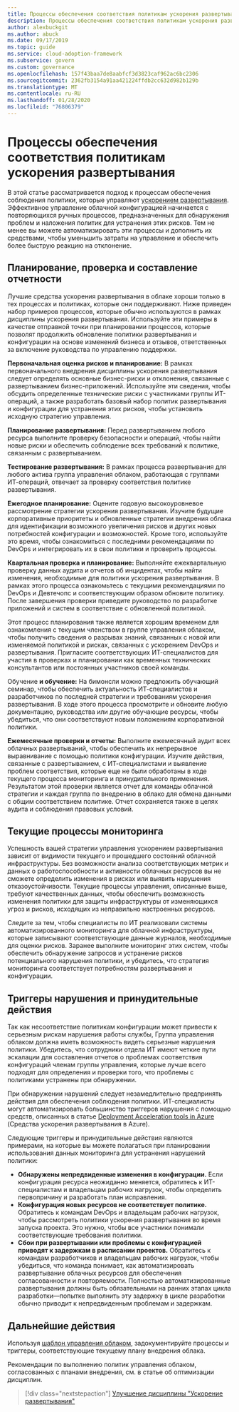 ```yaml
---
title: Процессы обеспечения соответствия политикам ускорения развертывания
description: Процессы обеспечения соответствия политикам ускорения развертывания
author: alexbuckgit
ms.author: abuck
ms.date: 09/17/2019
ms.topic: guide
ms.service: cloud-adoption-framework
ms.subservice: govern
ms.custom: governance
ms.openlocfilehash: 157f43baa7de8aabfcf3d3823caf962ac6bc2306
ms.sourcegitcommit: 2362fb3154a91aa421224ffdb2cc632d982b129b
ms.translationtype: MT
ms.contentlocale: ru-RU
ms.lasthandoff: 01/28/2020
ms.locfileid: "76806379"
---
```

# <a name="deployment-acceleration-policy-compliance-processes"></a>Процессы обеспечения соответствия политикам ускорения развертывания

В этой статье рассматривается подход к процессам обеспечения соблюдения политики, которые управляют [ускорением развертывания](./index.md). Эффективное управление облачной конфигурацией начинается с повторяющихся ручных процессов, предназначенных для обнаружения проблем и наложения политик для устранения этих рисков. Тем не менее вы можете автоматизировать эти процессы и дополнить их средствами, чтобы уменьшить затраты на управление и обеспечить более быструю реакцию на отклонение.

## <a name="planning-review-and-reporting-processes"></a>Планирование, проверка и составление отчетности

Лучшие средства ускорения развертывания в облаке хороши только в тех процессах и политиках, которые они поддерживают. Ниже приведен набор примеров процессов, которые обычно используются в рамках дисциплины ускорения развертывания. Используйте эти примеры в качестве отправной точки при планировании процессов, которые позволят продолжить обновление политики развертывания и конфигурации на основе изменений бизнеса и отзывов, ответственных за включение руководства по управлению поддержки.

**Первоначальная оценка рисков и планирование:** В рамках первоначального внедрения дисциплины ускорения развертывания следует определять основные бизнес-риски и отклонения, связанные с развертыванием бизнес-приложений. Используйте эти сведения, чтобы обсудить определенные технические риски с участниками группы ИТ-операций, а также разработать базовый набор политик развертывания и конфигурации для устранения этих рисков, чтобы установить исходную стратегию управления.

**Планирование развертывания:** Перед развертыванием любого ресурса выполните проверку безопасности и операций, чтобы найти новые риски и обеспечить соблюдение всех требований к политике, связанным с развертыванием.

**Тестирование развертывания:** В рамках процесса развертывания для любого актива группа управления облаком, работающая с группами ИТ-операций, отвечает за проверку соответствия политике развертывания.

**Ежегодное планирование:** Оцените годовую высокоуровневое рассмотрение стратегии ускорения развертывания. Изучите будущие корпоративные приоритеты и обновленные стратегии внедрения облака для идентификации возможного увеличения рисков и других новых потребностей конфигурации и возможностей. Кроме того, используйте это время, чтобы ознакомиться с последними рекомендациями по DevOps и интегрировать их в свои политики и проверить процессы.

**Квартальная проверка и планирование:** Выполняйте ежеквартальную проверку данных аудита и отчетов об инцидентах, чтобы найти изменения, необходимые для политики ускорения развертывания. В рамках этого процесса ознакомьтесь с текущими рекомендациями по DevOps и Девтечопс и соответствующим образом обновите политику. После завершения проверки приведите руководство по разработке приложений и систем в соответствие с обновленной политикой.

Этот процесс планирования также является хорошим временем для ознакомления с текущим членством в группе управления облаком, чтобы получить сведения о разрывах знаний, связанных с новой или изменяемой политикой и рисках, связанных с ускорением DevOps и развертывания. Пригласите соответствующих ИТ-специалистов для участия в проверках и планировании как временных технических консультантов или постоянных участников своей команды.

Обучение **и обучение:** На бимонсли можно предложить обучающий семинар, чтобы обеспечить актуальность ИТ-специалистов и разработчиков по последней стратегии и требованиям ускорения развертывания. В ходе этого процесса просмотрите и обновите любую документацию, руководства или другие обучающие ресурсы, чтобы убедиться, что они соответствуют новым положениям корпоративной политики.

**Ежемесячные проверки и отчеты:** Выполните ежемесячный аудит всех облачных развертываний, чтобы обеспечить их непрерывное выравнивание с помощью политики конфигурации. Изучите действия, связанные с развертыванием, с ИТ-специалистами и выявление проблем соответствия, которые еще не были обработаны в ходе текущего процесса мониторинга и принудительного применения. Результатом этой проверки является отчет для команды облачной стратегии и каждая группа по внедрению в облако для обмена данными с общим соответствием политике. Отчет сохраняется также в целях аудита и соблюдения правовых условий.

## <a name="ongoing-monitoring-processes"></a>Текущие процессы мониторинга

Успешность вашей стратегии управления ускорением развертывания зависит от видимости текущего и прошедшего состояний облачной инфраструктуры. Без возможности анализа соответствующих метрик и данных о работоспособности и активности облачных ресурсов вы не сможете определить изменения в рисках или выявить нарушения отказоустойчивости. Текущие процессы управления, описанные выше, требуют качественных данных, чтобы обеспечить возможность изменения политики для защиты инфраструктуры от изменяющихся угроз и рисков, исходящих из неправильно настроенных ресурсов.

Следите за тем, чтобы специалисты по ИТ реализовали системы автоматизированного мониторинга для облачной инфраструктуры, которые записывают соответствующие данные журналов, необходимые для оценки рисков. Заранее выполните мониторинг этих систем, чтобы обеспечить обнаружение запросов и устранение рисков потенциального нарушения политики, и убедитесь, что стратегия мониторинга соответствует потребностям развертывания и конфигурации.

## <a name="violation-triggers-and-enforcement-actions"></a>Триггеры нарушения и принудительные действия

Так как несоответствие политикам конфигурации может привести к серьезным рискам нарушения работы службы, Группа управления облаком должна иметь возможность видеть серьезные нарушения политики. Убедитесь, что сотрудники отдела ИТ имеют четкие пути эскалации для составления отчетов о проблемах соответствия конфигураций членам группы управления, которые лучше всего подходят для определения и проверки того, что проблемы с политиками устранены при обнаружении.

При обнаружении нарушений следует незамедлительно предпринять действия для обеспечения соблюдения политики. ИТ-специалисты могут автоматизировать большинство триггеров нарушения с помощью средств, описанных в статье [Deployment Acceleration tools in Azure](./toolchain.md) (Средства ускорения развертывания в Azure).

Следующие триггеры и принудительные действия являются примерами, на которые вы можете полагаться при планировании использования данных мониторинга для устранения нарушений политики:

- **Обнаружены непредвиденные изменения в конфигурации.** Если конфигурация ресурса неожиданно меняется, обратитесь к ИТ-специалистам и владельцам рабочих нагрузок, чтобы определить первопричину и разработать план исправления.
- **Конфигурация новых ресурсов не соответствует политике.** Обратитесь к командам DevOps и владельцам рабочих нагрузок, чтобы рассмотреть политики ускорения развертывания во время запуска проекта. Это нужно, чтобы все участники понимали соответствующие требования политики.
- **Сбои при развертывании или проблемы с конфигурацией приводят к задержкам в расписании проектов.** Обратитесь к командам разработчиков и владельцам рабочих нагрузок, чтобы убедиться, что команда понимает, как автоматизировать развертывание облачных ресурсов для обеспечения согласованности и повторяемости. Полностью автоматизированные развертывания должны быть обязательными на ранних этапах цикла разработки&mdash;попытке выполнить эту задержку в цикле разработки обычно приводит к непредвиденным проблемам и задержкам.

## <a name="next-steps"></a>Дальнейшие действия

Используя [шаблон управления облаком](./template.md), задокументируйте процессы и триггеры, соответствующие текущему плану внедрения облака.

Рекомендации по выполнению политик управления облаком, согласованных с планами внедрения, см. в статье об оптимизации дисциплин.

> [!div class="nextstepaction"]
> [Улучшение дисциплины "Ускорение развертывания"](./discipline-improvement.md)
